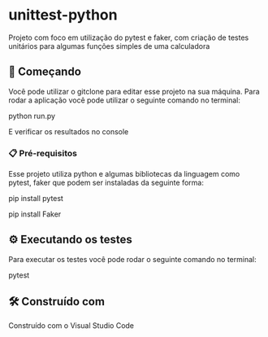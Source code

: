 # unittest-python
Projeto com foco em utilização do pytest e faker, com criação de testes unitários para algumas funções simples de uma calculadora

## 🚀 Começando
Você pode utilizar o gitclone para editar esse projeto na sua máquina.
Para rodar a aplicação você pode utilizar o seguinte comando no terminal:

python run.py

E verificar os resultados no console

### 📋 Pré-requisitos
Esse projeto utiliza python e algumas bibliotecas da linguagem como pytest, faker que podem ser instaladas da seguinte forma:

pip install pytest

pip install Faker

## ⚙️ Executando os testes
Para executar os testes você pode rodar o seguinte comando no terminal:

pytest

## 🛠️ Construído com
Construído com o Visual Studio Code
